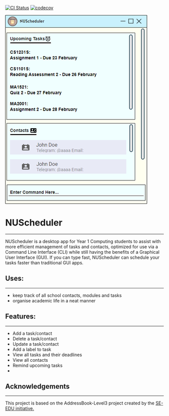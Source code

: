 
[![CI Status](https://github.com/AY2122S2-CS2103-F11-4/tp/workflows/Java%20CI/badge.svg)](https://github.com/AY2122S2-CS2103-F11-4/tp/actions)
[![codecov](https://codecov.io/gh/AY2122S2-CS2103-F11-4/tp/branch/master/graph/badge.svg?token=G5ITTT4UTJ)](https://codecov.io/gh/AY2122S2-CS2103-F11-4/tp)

![Ui](docs/images/Ui.png)

# NUScheduler
***
NUScheduler is a desktop app for Year 1 Computing students to assist with more efficient management of tasks and contacts,
optimized for use via a Command Line Interface (CLI) while still having the benefits of a Graphical User Interface (GUI).
If you can type fast, NUScheduler can schedule your tasks faster than traditional GUI apps.<br>

## Uses:
***
  * keep track of all school contacts, modules and tasks
  * organise academic life in a neat manner

## Features:
***
  * Add a task/contact
  * Delete a task/contact
  * Update a task/contact
  * Add a label to task
  * View all tasks and their deadlines
  * View all contacts
  * Remind upcoming tasks
  * 
## Acknowledgements
***
This project is based on the AddressBook-Level3 project created by the [SE-EDU initiative.](https://se-education.org)


